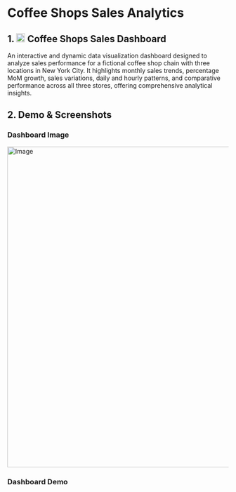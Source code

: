 # Coffee Shops Sales Analytics

## 1. <img width="20" height="20" alt="image" src="https://github.com/user-attachments/assets/8c31ecc1-9c59-4a9f-ae0c-1881ada1ab9e" /> Coffee Shops Sales Dashboard
   
   An interactive and dynamic data visualization dashboard designed to analyze sales performance for a fictional coffee shop chain with three locations in New York 
   City. It highlights monthly sales trends, percentage MoM growth, sales variations, daily and hourly patterns, and comparative performance across all three stores, 
   offering comprehensive analytical insights.

## 2. Demo & Screenshots

   ### Dashboard Image
   <img width="1202" height="731" alt="Image" src="https://github.com/user-attachments/assets/567f69a8-1a4f-4215-9de0-86c3af97db6f" />
   
   ### Dashboard Demo
   

